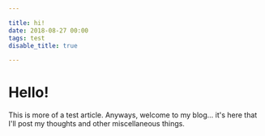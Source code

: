 ```yaml
---

title: hi!
date: 2018-08-27 00:00
tags: test
disable_title: true

---
```



# Hello!
This is more of a test article. Anyways, welcome to my blog... it's here that I'll post my thoughts and other miscellaneous things.
